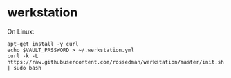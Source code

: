 # werkstation

On Linux:

```
apt-get install -y curl
echo $VAULT_PASSWORD > ~/.werkstation.yml
curl -k -L https://raw.githubusercontent.com/rossedman/werkstation/master/init.sh | sudo bash
```
